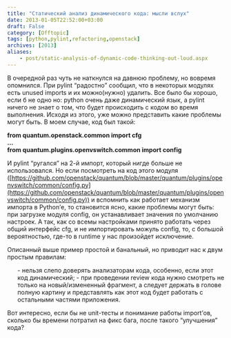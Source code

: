 ```yaml
---
title: "Статический анализ динамического кода: мысли вслух"
date: 2013-01-05T22:52:00+03:00
draft: False
category: [Offtopic]
tags: [python,pylint,refactoring,openstack]
archives: [2013]
aliases:
    - post/static-analysis-of-dynamic-code-thinking-out-loud.aspx
---
```




<p>В очередной раз чуть не наткнулся на давнюю проблему, но вовремя опомнился. При pylint “радостно” сообщил, что в некоторых модулях есть unused imports и их можно(нужно) удалить. Все было бы хорошо, если б не одно но: python очень даже динамический язык, а pylint ничего не знает о том, что будет происходить с кодом во время выполнения. Исходя из этого, уже можно представить какие проблемы могут быть. В моем случае, код был такой:

**from quantum.openstack.common import cfg<br />...<br />from quantum.plugins.openvswitch.common import config**

И pylint “ругался” на 2-й импорт, который нигде больше не использовался. Но если посмотреть на код этого модуля ([https://github.com/openstack/quantum/blob/master/quantum/plugins/openvswitch/common/config.py](https://github.com/openstack/quantum/blob/master/quantum/plugins/openvswitch/common/config.py)) и вспомнить как работает механизм импорта в Python’е, то становится ясно, какие проблемы могут быть: при загрузке модуля config, он устанавливает значения по умолчанию настроек. А так, как со всемы настройками принято работать через общий интерфейс cfg, и не импортировать можуль config, то, с большой вероятностью, где-то в runtime у нас произойдет исключение. 

Описанный выше пример простой и банальный, но приводит нас к двум простым правилам:


<ul>
- нельзя слепо доверять анализаторам кода, особенно, если этот код динамический;
- при проведении review кода нужно смотреть не только на новый/измененный фрагмент, а следует держать в голове полную картину и представлять как этот код будет работать с остальными частями приложения.
</ul>


Вот интересно, если бы не unit-тесты и понимание работы import’ов, сколько бы времени потратил на фикс бага, после такого “улучшения” кода?

